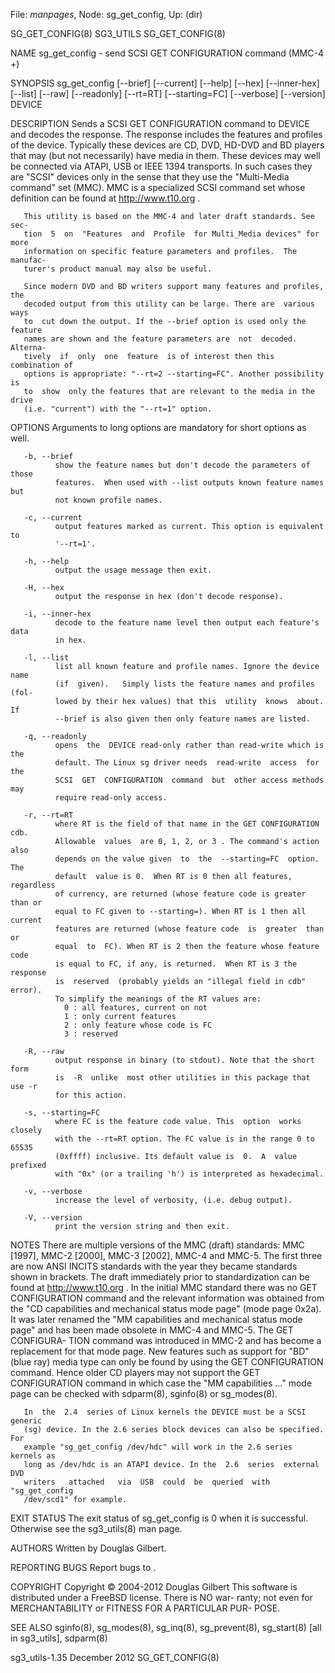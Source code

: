File: *manpages*,  Node: sg_get_config,  Up: (dir)

SG_GET_CONFIG(8)                   SG3_UTILS                  SG_GET_CONFIG(8)



NAME
       sg_get_config - send SCSI GET CONFIGURATION command (MMC-4 +)

SYNOPSIS
       sg_get_config  [--brief]  [--current]  [--help]  [--hex]  [--inner-hex]
       [--list] [--raw]  [--readonly]  [--rt=RT]  [--starting=FC]  [--verbose]
       [--version] DEVICE

DESCRIPTION
       Sends  a  SCSI  GET  CONFIGURATION  command  to  DEVICE and decodes the
       response. The response  includes  the  features  and  profiles  of  the
       device.   Typically  these  devices  are CD, DVD, HD-DVD and BD players
       that may (but not necessarily) have media in them.  These  devices  may
       well be connected via ATAPI, USB or IEEE 1394 transports. In such cases
       they  are  "SCSI"  devices  only  in  the  sense  that  they  use   the
       "Multi-Media command" set (MMC).  MMC is a specialized SCSI command set
       whose definition can be found at http://www.t10.org .

       This utility is based on the MMC-4 and later draft standards. See  sec-
       tion  5  on  "Features  and  Profile  for Multi_Media devices" for more
       information on specific feature parameters and profiles.  The  manufac-
       turer's product manual may also be useful.

       Since modern DVD and BD writers support many features and profiles, the
       decoded output from this utility can be large. There are  various  ways
       to  cut down the output. If the --brief option is used only the feature
       names are shown and the feature parameters are  not  decoded.  Alterna-
       tively  if  only  one  feature  is of interest then this combination of
       options is appropriate: "--rt=2 --starting=FC". Another possibility  is
       to  show  only the features that are relevant to the media in the drive
       (i.e. "current") with the "--rt=1" option.

OPTIONS
       Arguments to long options are mandatory for short options as well.

       -b, --brief
              show the feature names but don't decode the parameters of  those
              features.  When used with --list outputs known feature names but
              not known profile names.

       -c, --current
              output features marked as current. This option is equivalent  to
              '--rt=1'.

       -h, --help
              output the usage message then exit.

       -H, --hex
              output the response in hex (don't decode response).

       -i, --inner-hex
              decode to the feature name level then output each feature's data
              in hex.

       -l, --list
              list all known feature and profile names. Ignore the device name
              (if  given).   Simply lists the feature names and profiles (fol-
              lowed by their hex values) that this  utility  knows  about.  If
              --brief is also given then only feature names are listed.

       -q, --readonly
              opens  the  DEVICE read-only rather than read-write which is the
              default. The Linux sg driver needs  read-write  access  for  the
              SCSI  GET  CONFIGURATION  command  but  other access methods may
              require read-only access.

       -r, --rt=RT
              where RT is the field of that name in the GET CONFIGURATION cdb.
              Allowable  values  are 0, 1, 2, or 3 . The command's action also
              depends on the value given  to  the  --starting=FC  option.  The
              default  value is 0.  When RT is 0 then all features, regardless
              of currency, are returned (whose feature code is greater than or
              equal to FC given to --starting=). When RT is 1 then all current
              features are returned (whose feature code  is  greater  than  or
              equal  to  FC). When RT is 2 then the feature whose feature code
              is equal to FC, if any, is returned.  When RT is 3 the  response
              is  reserved  (probably yields an "illegal field in cdb" error).
              To simplify the meanings of the RT values are:
                0 : all features, current on not
                1 : only current features
                2 : only feature whose code is FC
                3 : reserved

       -R, --raw
              output response in binary (to stdout). Note that the short  form
              is  -R  unlike  most other utilities in this package that use -r
              for this action.

       -s, --starting=FC
              where FC is the feature code value. This  option  works  closely
              with the --rt=RT option. The FC value is in the range 0 to 65535
              (0xffff) inclusive. Its default value is  0.  A  value  prefixed
              with "0x" (or a trailing 'h') is interpreted as hexadecimal.

       -v, --verbose
              increase the level of verbosity, (i.e. debug output).

       -V, --version
              print the version string and then exit.

NOTES
       There  are  multiple versions of the MMC (draft) standards: MMC [1997],
       MMC-2 [2000],  MMC-3 [2002], MMC-4 and MMC-5. The first three  are  now
       ANSI  INCITS  standards  with  the  year they became standards shown in
       brackets. The draft immediately prior to standardization can  be  found
       at  http://www.t10.org  .  In the initial MMC standard there was no GET
       CONFIGURATION command and the relevant information  was  obtained  from
       the "CD capabilities and mechanical status mode page" (mode page 0x2a).
       It was later renamed the "MM capabilities and  mechanical  status  mode
       page" and has been made obsolete in MMC-4 and MMC-5. The GET CONFIGURA-
       TION command was introduced in MMC-2 and has become a  replacement  for
       that  mode page. New features such as support for "BD" (blue ray) media
       type can only be found by using the GET  CONFIGURATION  command.  Hence
       older CD players may not support the GET CONFIGURATION command in which
       case  the  "MM  capabilities  ..."   mode  page  can  be  checked  with
       sdparm(8), sginfo(8) or sg_modes(8).

       In  the  2.4  series of Linux kernels the DEVICE must be a SCSI generic
       (sg) device. In the 2.6 series block devices can also be specified. For
       example "sg_get_config /dev/hdc" will work in the 2.6 series kernels as
       long as /dev/hdc is an ATAPI device. In the  2.6  series  external  DVD
       writers   attached   via  USB  could  be  queried  with  "sg_get_config
       /dev/scd1" for example.

EXIT STATUS
       The exit status of sg_get_config is 0 when it is successful.  Otherwise
       see the sg3_utils(8) man page.

AUTHORS
       Written by Douglas Gilbert.

REPORTING BUGS
       Report bugs to <dgilbert at interlog dot com>.

COPYRIGHT
       Copyright © 2004-2012 Douglas Gilbert
       This  software is distributed under a FreeBSD license. There is NO war-
       ranty; not even for MERCHANTABILITY or FITNESS FOR  A  PARTICULAR  PUR-
       POSE.

SEE ALSO
       sginfo(8),  sg_modes(8),  sg_inq(8), sg_prevent(8), sg_start(8) [all in
       sg3_utils], sdparm(8)



sg3_utils-1.35                   December 2012                SG_GET_CONFIG(8)
